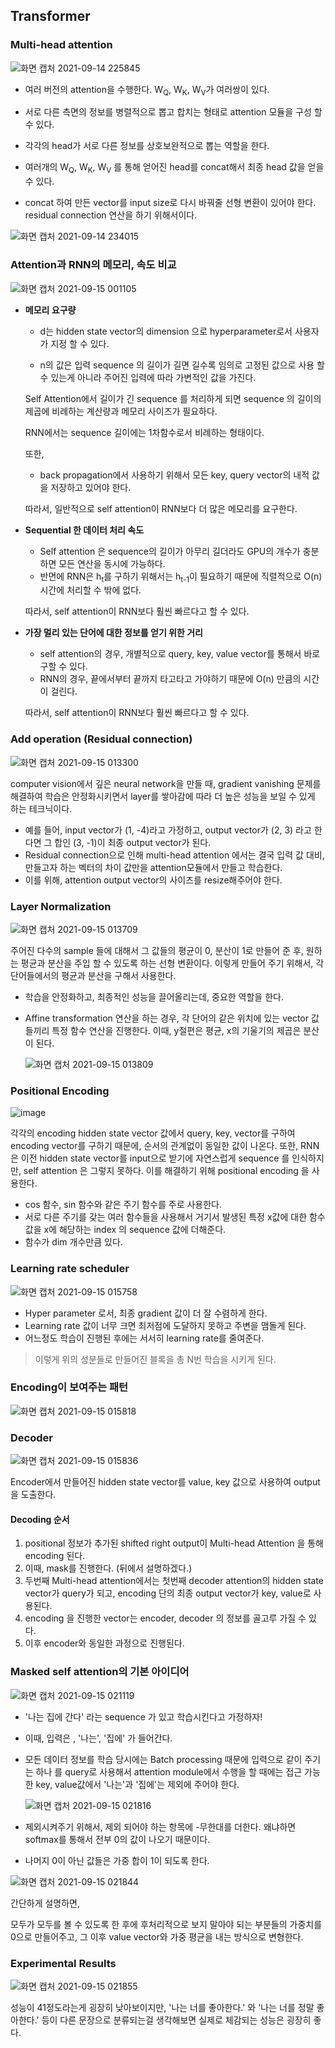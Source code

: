 ## Transformer

### Multi-head attention

![화면 캡처 2021-09-14 225845](https://user-images.githubusercontent.com/88299729/133305191-12e8eb0c-b2df-42b1-8071-89b62e5e9c63.png)

* 여러 버전의 attention을 수행한다. W<sub>Q</sub>, W<sub>K</sub>, W<sub>V</sub>가 여러쌍이 있다.

* 서로 다른 측면의 정보를 병렬적으로 뽑고 합치는 형태로 attention 모듈을 구성 할 수 있다.
* 각각의 head가 서로 다른 정보를 상호보완적으로 뽑는 역할을 한다.
* 여러개의 W<sub>Q</sub>, W<sub>K</sub>, W<sub>V</sub> 를 통해 얻어진 head를 concat해서 최종 head 값을 얻을 수 있다.
* concat 하여 만든 vector를 input size로 다시 바꿔줄 선형 변환이 있어야 한다. residual connection 연산을 하기 위해서이다.



![화면 캡처 2021-09-14 234015](https://user-images.githubusercontent.com/88299729/133305218-8b1b4961-5af6-4ada-a626-7e3134dfa5c0.png)



### Attention과 RNN의 메모리, 속도 비교



![화면 캡처 2021-09-15 001105](https://user-images.githubusercontent.com/88299729/133305264-95aaad9d-d234-40f8-aa1e-b4143ac57513.png)



* **메모리 요구량**

  * d는 hidden state vector의 dimension 으로 hyperparameter로서 사용자가 지정 할 수 있다.

  * n의 값은 입력 sequence 의 길이가 길면 길수록 임의로 고정된 값으로 사용 할 수 있는게 아니라 주어진 입력에 따라 가변적인 값을 가진다.

  Self Attention에서 길이가 긴 sequence 를 처리하게 되면 sequence 의 길이의 제곱에 비례하는 계산량과 메모리 사이즈가 필요하다.

  RNN에서는 sequence 길이에는 1차함수로서 비례하는 형태이다. 

  또한,

  * back propagation에서 사용하기 위해서 모든 key, query vector의 내적 값을 저장하고 있어야 한다.

  따라서, 일반적으로 self attention이 RNN보다 더 많은 메모리를 요구한다.



* **Sequential 한 데이터 처리 속도**

  * Self attention 은 sequence의 길이가 아무리 길더라도 GPU의 개수가 충분하면 모든 연산을 동시에 가능하다.
  * 반면에 RNN은 h<sub>t</sub>를 구하기 위해서는 h<sub>t-1</sub>이 필요하기 때문에 직렬적으로 O(n) 시간에 처리할 수 밖에 없다.

  따라서, self attention이 RNN보다 훨씬 빠르다고 할 수 있다.



* **가장 멀리 있는 단어에 대한 정보를 얻기 위한 거리**

  * self attention의 경우, 개별적으로 query, key, value vector를 통해서 바로 구할 수 있다.
  * RNN의 경우, 끝에서부터 끝까지 타고타고 가야하기 때문에 O(n) 만큼의 시간이 걸린다.

  따라서, self attention이 RNN보다 훨씬 빠르다고 할 수 있다.



### Add operation (Residual connection)

![화면 캡처 2021-09-15 013300](https://user-images.githubusercontent.com/88299729/133305292-033be621-7b4a-4bc9-8efb-3911f935afd6.png)

computer vision에서 깊은 neural network을 만들 때, gradient vanishing 문제를 해결하여 학습은 안정화시키면서 layer를 쌓아감에 따라 더 높은 성능을 보일 수 있게 하는 테크닉이다.

* 예를 들어, input vector가 (1, -4)라고 가정하고, output vector가 (2, 3) 라고 한다면 그 합인 (3, -1)이 최종 output vector가 된다.
* Residual connection으로 인해 multi-head attention 에서는 결국 입력 값 대비, 만들고자 하는 벡터의 차이 값만을 attention모듈에서 만들고 학습한다.
* 이를 위해, attention output vector의 사이즈를 resize해주어야 한다.



### Layer Normalization

![화면 캡처 2021-09-15 013709](https://user-images.githubusercontent.com/88299729/133305334-c07bd692-2ff0-41cc-b503-c2ddea3e118c.png)



주어진 다수의 sample 들에 대해서 그 값들의 평균이 0, 분산이 1로 만들어 준 후, 원하는 평균과 분산을 주입 할 수 있도록 하는 선형 변환이다. 이렇게 만들어 주기 위해서, 각 단어들에서의 평균과 분산을 구해서 사용한다.

* 학습을 안정화하고, 최종적인 성능을 끌어올리는데, 중요한 역할을 한다.

* Affine transformation 연산을 하는 경우, 각 단어의 같은 위치에 있는 vector 값들끼리 특정 함수 연산을 진행한다. 이때, y절편은 평균, x의 기울기의 제곱은 분산이 된다.

  ![화면 캡처 2021-09-15 013809](https://user-images.githubusercontent.com/88299729/133305355-2d1b1e19-b6ec-4f5f-8ff6-baf3892658a8.png)



### Positional Encoding

![image](https://user-images.githubusercontent.com/88299729/133305531-f2058b4a-5a1a-4fc8-a86d-62fd9c03388e.png)



각각의 encoding hidden state vector 값에서 query, key, vector를 구하여 encoding vector를 구하기 때문에, 순서의 관계없이 동일한 값이 나온다. 또한, RNN은 이전 hidden state vector를 input으로 받기에 자연스럽게 sequence 를 인식하지만, self attention 은 그렇지 못하다. 이를 해결하기 위해 positional encoding 을 사용한다.



* cos 함수, sin 함수와 같은 주기 함수를 주로 사용한다.
* 서로 다른 주기를 갖는 여러 함수들을 사용해서 거기서 발생된 특정 x값에 대한 함수 값을 x에 해당하는 index 의 sequence 값에 더해준다.
* 함수가 dim 개수만큼 있다.



### Learning rate scheduler

![화면 캡처 2021-09-15 015758](https://user-images.githubusercontent.com/88299729/133305429-0f6445b2-870a-434b-871e-c0e19943f348.png)

* Hyper parameter 로서, 최종 gradient 값이 더 잘 수렴하게 한다.
* Learning rate 값이 너무 크면 최저점에 도달하지 못하고 주변을 맴돌게 된다.
* 어느정도 학습이 진행된 후에는 서서히 learning rate를 줄여준다.



>  이렇게 위의 성분들로 만들어진 블록을 총 N번 학습을 시키게 된다.



### Encoding이 보여주는 패턴

![화면 캡처 2021-09-15 015818](https://user-images.githubusercontent.com/88299729/133305578-414705f5-7c41-469a-85c0-fcdd9b7651fa.png)



### Decoder

![화면 캡처 2021-09-15 015836](https://user-images.githubusercontent.com/88299729/133305600-57b39c61-30aa-4f44-8c29-98061010c5d5.png)

Encoder에서 만들어진 hidden state vector를 value, key 값으로 사용하여 output을 도출한다.



#### Decoding 순서

1. positional 정보가 추가된 shifted right output이 Multi-head Attention 을 통해 encoding 된다.
2. 이때, mask를 진행한다. (뒤에서 설명하겠다.)
3. 두번째 Multi-head attention에서는 첫번째 decoder attention의 hidden state vector가 query가 되고, encoding 단의 최종 output vector가 key, value로 사용된다.
4. encoding 을 진행한 vector는 encoder, decoder 의 정보를 골고루 가질 수 있다.
5. 이후 encoder와 동일한 과정으로 진행된다.



### Masked self attention의 기본 아이디어

![화면 캡처 2021-09-15 021119](https://user-images.githubusercontent.com/88299729/133305619-70c4353f-4eb5-471c-80c3-632572fce107.png)

* '나는 집에 간다' 라는 sequence 가 있고 학습시킨다고 가정하자!

* 이때, 입력은 <sos>, '나는', '집에' 가 들어간다.

* 모든 데이터 정보를 학습 당시에는 Batch processing 때문에 입력으로 같이 주기는 하나 <sos>를 query로 사용해서 attention module에서 수행을 할 때에는 접근 가능한 key, value값에서 '나는'과 '집에'는 제외에 주어야 한다.

  ![화면 캡처 2021-09-15 021816](https://user-images.githubusercontent.com/88299729/133305688-c3498314-5a00-489f-a889-9736e8586b16.png)

* 제외시켜주기 위해서, 제외 되어야 하는 항목에 -무한대를 더한다. 왜냐하면 softmax를 통해서 전부 0의 값이 나오기 때문이다.
* 나머지 0이 아닌 값들은 가중 합이 1이 되도록 한다.

![화면 캡처 2021-09-15 021844](https://user-images.githubusercontent.com/88299729/133305768-af581c13-13bc-4691-ab1d-f45b8649e2c4.png)

간단하게 설명하면, 

모두가 모두를 볼 수 있도록 한 후에 후처리적으로 보지 말아야 되는 부분들의 가중치를 0으로 만들어주고, 그 이후 value vector와 가중 평균을 내는 방식으로 변형한다.



### Experimental Results

![화면 캡처 2021-09-15 021855](https://user-images.githubusercontent.com/88299729/133305825-f1167db4-5e97-4383-9715-31fe99f44f59.png)

성능이 41정도라는게 굉장히 낮아보이지만, '나는 너를 좋아한다.' 와 '나는 너를 정말 좋아한다.' 등이 다른 문장으로 분류되는걸 생각해보면 실제로 체감되는 성능은 굉장히 좋다.

